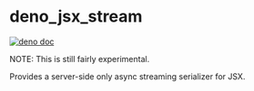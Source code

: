 # deno_jsx_stream

[![deno doc](https://doc.deno.land/badge.svg)](https://doc.deno.land/https://deno.land/x/jsx_stream/mod.ts)

NOTE: This is still fairly experimental.

Provides a server-side only async streaming serializer for JSX.
